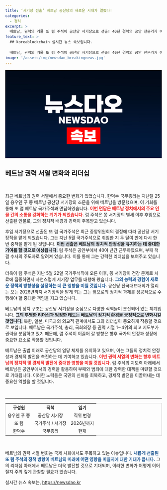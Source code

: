 ```yaml
---
title: ‘서기장 선출’ 베트남 공산당의 새로운 시대가 열렸다!
categories:
  - 정치
excerpt: >
  베트남, 권력의 거물 또 럼 주석이 공산당 서기장으로 선출! 40년 경력의 공안 전문가가 이끄는 새로운 시대가 예고됩니다. 베트남 정치의 향방을 직접 확인해보세요!
feature_text: >
  ## koreablockchain 실시간 뉴스 속보입니다.

  베트남, 권력의 거물 또 럼 주석이 공산당 서기장으로 선출! 40년 경력의 공안 전문가가 이끄는 새로운 시대가 예고됩니다. 베트남 정치의 향방을 직접 확인해보세요!
image: '/assets/img/newsdao_breakingnews.jpg'
---
```


<p><img src="/assets/img/newsdao_breakingnews.jpg" alt="koreablockchain 속보" /></p>

<h2 data-ke-size="size26">베트남 권력 서열 변화와 리더십</h2>

<p data-ke-size="size16">&nbsp;</p>

<p data-ke-size="size16">
최근 베트남의 권력 서열에서 중요한 변화가 있었습니다. 한덕수 국무총리는 지난달 25일 응우옌 푸 쫑 베트남 공산당 서기장의 조문을 위해 베트남을 방문했으며, 이 기회를 통해 또 럼 베트남 국가주석과 면담하였습니다. <b><span style="color: #ee2323;">이번 면담은 베트남 정치에서의 주요 인물 간의 소통을 강화하는 계기가 되었습니다.</span></b> 럼 주석은 쫑 서기장의 별세 이후 후임으로 선출된 인물로, 그의 정치적 배경과 경력이 주목받고 있습니다.
</p>

<p data-ke-size="size16">
후임 서기장으로 선출된 또 럼 국가주석은 최근 중앙위원회의 결정에 따라 공산당 서기장직을 맡게 되었습니다. 그는 지난 5월 국가주석으로 취임한 지 두 달여 만에 다시 한 번 중책을 맡게 된 것입니다. <b><span style="background-color: #21538527;">이번 선출은 베트남의 정치적 안정성을 유지하는 데 중대한 기여를 할 것으로 예상됩니다.</span></b> 럼 주석은 공안부에서 40여 년간 근무하였으며, 부패 척결 수사의 주도자로 알려져 있습니다. 이를 통해 그는 강력한 리더십을 보여주고 있습니다.
</p>

<p data-ke-size="size16">
더욱이 럼 주석은 지난 5월 22일 국가주석직에 오른 이후, 쫑 서기장이 건강 문제로 치료에 집중하면서 자연스럽게 서기장 업무를 대행해 왔습니다. <b><span style="color: #1a5490;">그의 능력과 경험이 새로운 정책의 방향성을 설정하는 데 큰 영향을 미칠 것입니다.</span></b> 공산당 전국대표대회가 열리는 오는 2026년까지 서기장직을 맡게 되는 그는 앞으로의 정치적 과제를 성공적으로 수행해야 할 중대한 책임을 지고 있습니다.
</p>

<p data-ke-size="size16">
베트남의 정치 구조는 공산당 서기장을 중심으로 다양한 직책들이 분산되어 있는 체계입니다. <b><span style="background-color: #21538527;">그의 투명한 리더십과 엄정한 태도는 베트남의 정치적 환경을 긍정적으로 변화시킬 것입니다.</span></b> 북한, 일본, 미국과의 외교적 관계에서도 그의 리더십이 중요하게 작용할 것으로 보입니다. 베트남은 국가주석, 총리, 국회의장 등 권력 서열 1∼4위의 최고 지도부가 권력을 분점하고 있기 때문에, 럼 주석이 이끌어 갈 방향은 향후 국가의 안정과 성장에 중요한 요소로 작용할 것입니다.
</p>

<p data-ke-size="size16">
베트남은 출범 이래로 공산당의 일당 체제를 유지하고 있으며, 이는 그들의 정치적 안정성과 경제적 발전을 촉진하는 데 기여하고 있습니다. <b><span style="color: #ee2323;">이번 권력 서열의 변화는 향후 베트남의 정치적 및 경제적 발전에 중대한 영향을 미칠 것입니다.</span></b> 럼 주석의 지도력 아래에서 베트남은 공안부에서의 경력을 활용하여 부패와 범죄에 대한 강력한 대책을 마련할 것으로 기대됩니다. 이러한 노력들은 국민의 신뢰를 회복하고, 경제적 발전을 이끌어내는 데 중요한 역할을 할 것입니다.
</p>

<p data-ke-size="size16">&nbsp;</p> 

<hr>

<table style="width: 100%; border: 1px solid #ccc;">
  <tr>
    <td style="text-align: center; height: 17px;"><b>구성원</b></td>
    <td style="text-align: center; height: 17px;"><b>직책</b></td>
    <td style="text-align: center; height: 17px;"><b>임기</b></td>
  </tr>
  <tr>
    <td style="text-align: center; height: 17px;">응우옌 푸 쫑</td>
    <td style="text-align: center; height: 17px;">공산당 서기장</td>
    <td style="text-align: center; height: 17px;">직위 변경</td>
  </tr>
  <tr>
    <td style="text-align: center; height: 17px;">또 럼</td>
    <td style="text-align: center; height: 17px;">국가주석 / 서기장</td>
    <td style="text-align: center; height: 17px;">2026년까지</td>
  </tr>
  <tr>
    <td style="text-align: center; height: 17px;">한덕수</td>
    <td style="text-align: center; height: 17px;">국무총리</td>
    <td style="text-align: center; height: 17px;">현재</td>
  </tr>
</table>

<p data-ke-size="size16">&nbsp;</p>

<p>베트남의 권력 서열 변화는 국제 사회에서도 주목하고 있는 이슈입니다. <b><span style="color: #1a5490;">새롭게 선출된 또 럼 주석의 정책 방향이 베트남의 미래에 어떤 영향을 미칠지에 대한 기대가 큽니다.</span></b> 그의 리더십 아래에서 베트남은 더욱 발전할 것으로 기대되며, 이러한 변화가 어떻게 이어질지 주의 깊게 관찰할 필요가 있습니다.</p>
실시간 뉴스 속보는, <a href="https://newsdao.kr" rel="dofollow">https://newsdao.kr</a>


